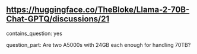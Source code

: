 ## https://huggingface.co/TheBloke/Llama-2-70B-Chat-GPTQ/discussions/21

contains_question: yes

question_part: Are two A5000s with 24GB each enough for handling 70TB?